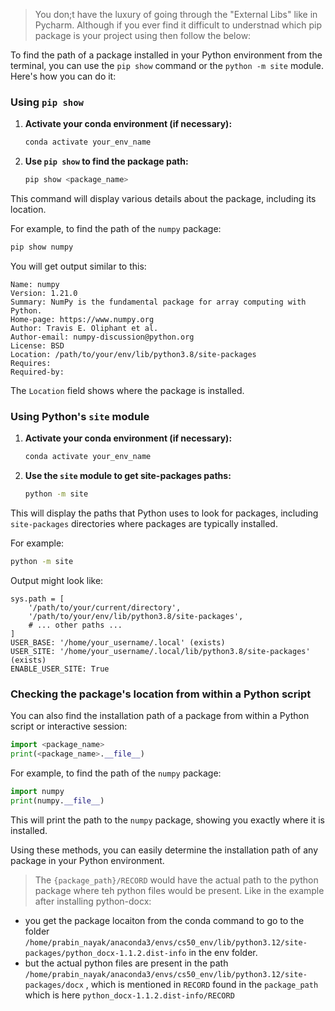> You don;t have the luxury of going through the "External Libs" like in Pycharm. Although if you ever find it difficult to understnad which pip package is your project using then follow the below:


To find the path of a package installed in your Python environment from the terminal, you can use the `pip show` command or the `python -m site` module. Here's how you can do it:

### Using `pip show`
1. **Activate your conda environment (if necessary):**
   ```bash
   conda activate your_env_name
   ```

2. **Use `pip show` to find the package path:**
   ```bash
   pip show <package_name>
   ```

This command will display various details about the package, including its location.

For example, to find the path of the `numpy` package:
```bash
pip show numpy
```

You will get output similar to this:
```
Name: numpy
Version: 1.21.0
Summary: NumPy is the fundamental package for array computing with Python.
Home-page: https://www.numpy.org
Author: Travis E. Oliphant et al.
Author-email: numpy-discussion@python.org
License: BSD
Location: /path/to/your/env/lib/python3.8/site-packages
Requires: 
Required-by: 
```

The `Location` field shows where the package is installed.

### Using Python's `site` module
1. **Activate your conda environment (if necessary):**
   ```bash
   conda activate your_env_name
   ```

2. **Use the `site` module to get site-packages paths:**
   ```bash
   python -m site
   ```

This will display the paths that Python uses to look for packages, including `site-packages` directories where packages are typically installed.

For example:
```bash
python -m site
```

Output might look like:
```
sys.path = [
    '/path/to/your/current/directory',
    '/path/to/your/env/lib/python3.8/site-packages',
    # ... other paths ...
]
USER_BASE: '/home/your_username/.local' (exists)
USER_SITE: '/home/your_username/.local/lib/python3.8/site-packages' (exists)
ENABLE_USER_SITE: True
```

### Checking the package's location from within a Python script
You can also find the installation path of a package from within a Python script or interactive session:

```python
import <package_name>
print(<package_name>.__file__)
```

For example, to find the path of the `numpy` package:
```python
import numpy
print(numpy.__file__)
```

This will print the path to the `numpy` package, showing you exactly where it is installed.

Using these methods, you can easily determine the installation path of any package in your Python environment.


> The `{package_path}/RECORD` would have the actual path to the python package where teh python files would be present.
Like in the example after installing python-docx: 

* you get the package locaiton from the conda command to go to the folder `/home/prabin_nayak/anaconda3/envs/cs50_env/lib/python3.12/site-packages/python_docx-1.1.2.dist-info` in the env folder.
* but the actual python files are present in the path `/home/prabin_nayak/anaconda3/envs/cs50_env/lib/python3.12/site-packages/docx` , which is mentioned in `RECORD` found in the `package_path` which is here `python_docx-1.1.2.dist-info/RECORD`
